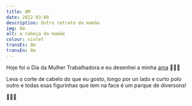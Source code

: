 ```yaml
---
title: 8M
date: 2022-03-08
description: Outro retrato da mamãe
img: 8m
alt: a cabeça da mamãe
colour: violet
transEs: 8m
transEn: 8m
---
```


Hoje foi o Dia da Mulher Trabalhadora e eu desenhei a minha [ama](https://pt.glosbe.com/eu/pt/ama) 💜✊🏻

Leva o corte de cabelo do que eu gosto, longo por un lado e curto polo outro e todas esas figurinhas que tem na face é um parque de diversons!

🎠🎡🎢
